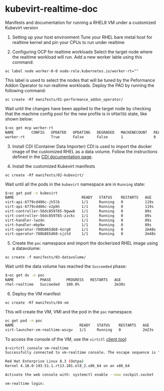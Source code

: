 # kubevirt-realtime-doc
Manifests and documentation for running a RHEL8 VM under a customized Kubevirt version

1. Setting up your host environment
Tune your RHEL bare metal host for realtime kernel and pin your CPUs to run under realtime

2. Configuring OCP for realtime workloads
Select the target node where the realtime workload will run. Add a new worker lable using this command:

`oc label node worker-0-0 node-role.kubernetes.io/worker-rt=""`

This label is used to select the nodes that will be tuned by the Peformance Addon Operator to run realtime workloads. Deploy the PAO by running the following command:

`oc create -Rf manifests/01-performance_addon_operator/`

Wait until the changes have been applied to the target node by checking that the machine config pool for the new profile is in `UPDATED` state, like shown below:

```bash
$>oc get mcp worker-rt
NAME        CONFIG   UPDATED   UPDATING   DEGRADED   MACHINECOUNT   READYMACHINECOUNT   UPDATEDMACHINECOUNT   DEGRADEDMACHINECOUNT   AGE
worker-rt            True      False      False      1              0                   0                     0                      3m15s
```

3. Install CDI (Container Data Importer)
CDI is used to import the docker image of the customized RHEL as a data volume. Follow the instructions defined in the [CDI documentation page](https://kubevirt.io/user-guide/operations/containerized_data_importer/#install-cdi).

4. Install the customized Kubevirt manifests

`oc create -Rf manifests/02-kubevirt/`

Wait until all the pods in the `kubevirt` namespace are in `Running` state:

```bash
$>oc get pod -n kubevirt
NAME                               READY   STATUS    RESTARTS   AGE
virt-api-6779cd486c-jh5lb          1/1     Running   0          119s
virt-api-6779cd486c-v2pkh          1/1     Running   0          119s
virt-controller-56dc859785-9gwwb   1/1     Running   0          89s
virt-controller-56dc859785-zzckc   1/1     Running   0          89s
virt-handler-lwzdn                 1/1     Running   0          89s
virt-handler-mbp9w                 1/1     Running   0          89s
virt-operator-788b865d68-4zrg8     1/1     Running   0          2m48s
virt-operator-788b865d68-sjztd     1/1     Running   0          2m48s
```

5. Create the `poc` namespace and import the dockerized RHEL image using a datavolume:

`oc create -f manifests/03-datavolume/`

Wait until the data volume has reached the `Succeeded` phase: 

```bash
$>oc get dv -n poc
NAME            PHASE       PROGRESS   RESTARTS   AGE
rhel-realtime   Succeeded   100.0%                2m30s
```

6. Deploy the VM manifest

`oc create -Rf manifests/04-vm`

This will create the VM, VMI and the pod in the `poc` namespace.

```bash
oc get pod -n poc
NAME                              READY   STATUS    RESTARTS   AGE
virt-launcher-vm-realtime-wscgv   1/1     Running   0          2m23s
```

To access the console of the VM, use the `virtctl` [client tool](https://kubevirt.io/user-guide/operations/virtctl_client_tool/):
```bash
$>virtctl console vm-realtime
Successfully connected to vm-realtime console. The escape sequence is ^]

Red Hat Enterprise Linux 8.3 (Ootpa)
Kernel 4.18.0-193.51.1.rt13.101.el8_2.x86_64 on an x86_64

Activate the web console with: systemctl enable --now cockpit.socket

vm-realtime login:
```
